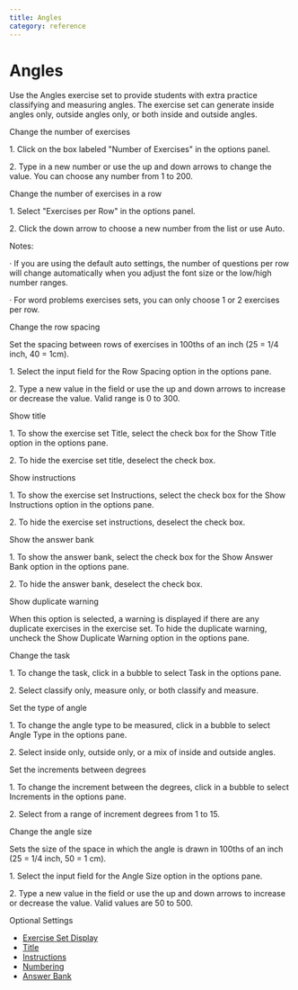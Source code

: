 ```yaml
---
title: Angles
category: reference
---
```


# Angles

Use the Angles exercise set to provide students with extra practice classifying and measuring angles. The exercise set can generate inside angles only, outside angles only, or both inside and outside angles.

Change the number of exercises

1\. Click on the box labeled "Number of Exercises" in the options panel.

2\. Type in a new number or use the up and down arrows to change the value. You can choose any number from 1 to 200.

Change the number of exercises in a row

1\. Select "Exercises per Row" in the options panel.

2\. Click the down arrow to choose a new number from the list or use Auto.

Notes:

· If you are using the default auto settings, the number of questions per row will change automatically when you adjust the font size or the low/high number ranges.

· For word problems exercises sets, you can only choose 1 or 2 exercises per row.

Change the row spacing

Set the spacing between rows of exercises in 100ths of an inch (25 = 1/4 inch, 40 = 1cm).

1\. Select the input field for the Row Spacing option in the options pane.

2\. Type a new value in the field or use the up and down arrows to increase or decrease the value. Valid range is 0 to 300.

Show title

1\. To show the exercise set Title, select the check box for the Show Title option in the options pane.

2\. To hide the exercise set title, deselect the check box.

Show instructions

1\. To show the exercise set Instructions, select the check box for the Show Instructions option in the options pane.

2\. To hide the exercise set instructions, deselect the check box.

Show the answer bank

1\. To show the answer bank, select the check box for the Show Answer Bank option in the options pane.

2\. To hide the answer bank, deselect the check box.

Show duplicate warning

When this option is selected, a warning is displayed if there are any duplicate exercises in the exercise set. To hide the duplicate warning, uncheck the Show Duplicate Warning option in the options pane.

Change the task

1\. To change the task, click in a bubble to select Task in the options pane.

2\. Select classify only, measure only, or both classify and measure.

Set the type of angle

1\. To change the angle type to be measured, click in a bubble to select Angle Type in the options pane.

2\. Select inside only, outside only, or a mix of inside and outside angles.

Set the increments between degrees

1\. To change the increment between the degrees, click in a bubble to select Increments in the options pane.

2\. Select from a range of increment degrees from 1 to 15.

Change the angle size

Sets the size of the space in which the angle is drawn in 100ths of an inch (25 = 1/4 inch, 50 = 1 cm).

1\. Select the input field for the Angle Size option in the options pane.

2\. Type a new value in the field or use the up and down arrows to increase or decrease the value. Valid values are 50 to 500.

Optional Settings

- [Exercise Set Display](../../options/exercise-set-display-options.md)
- [Title](../../options/title-display-options.md)
- [Instructions](../../options/instructions-display-options.md)
- [Numbering](../../options/numbering-display-options.md)
- [Answer Bank](../../options/answer-bank-display-options.md)